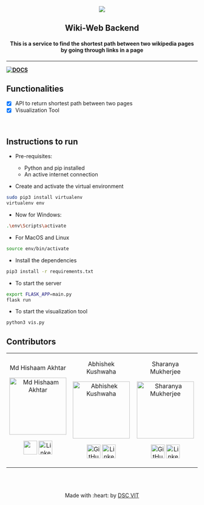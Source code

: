 <p align="center">
<a href="https://dscvit.com">
	<img src="https://user-images.githubusercontent.com/30529572/72455010-fb38d400-37e7-11ea-9c1e-8cdeb5f5906e.png" />
</a>
	<h2 align="center"> Wiki-Web Backend </h2>
	<h4 align="center"> This is a service to find the shortest path between two wikipedia pages by going through links in a page <h4>
</p>

---
[![DOCS](https://img.shields.io/badge/Documentation-see%20docs-green?style=flat-square&logo=appveyor)](INSERT_LINK_FOR_DOCS_HERE) 


## Functionalities
- [X] API to return shortest path between two pages
- [X] Visualization Tool

<br>


## Instructions to run

* Pre-requisites:
	- Python and pip installed
	- An active internet connection
	
* Create and activate the virtual environment
```bash
sudo pip3 install virtualenv
virtualenv env
```
* Now for Windows:
```bash
.\env\Scripts\activate
```

* For MacOS and Linux
```bash
source env/bin/activate
```

* Install the dependencies 
```bash
pip3 install -r requirements.txt
```

* To start the server

```bash
export FLASK_APP=main.py
flask run
```

* To start the visualization tool

```bash
python3 vis.py
```
## Contributors

<table>
<tr align="center">


<td>

Md Hishaam Akhtar

<p align="center">
<img src="https://media-exp1.licdn.com/dms/image/C5103AQF78B1xleVjmg/profile-displayphoto-shrink_200_200/0?e=1599091200&v=beta&t=h8dPr3Nozs8ZNIJZeLzuGm2Fr2TiN9xdXpcFuCIVg3Q" width="150" height="150" alt="Md Hishaam Akhtar">
</p>
<p align="center">
<a href = "https://github.com/mdhishaamakhtar"><img src = "http://www.iconninja.com/files/241/825/211/round-collaboration-social-github-code-circle-network-icon.svg" width="36" height = "36"/></a>
<a href = "https://www.linkedin.com/in/md-hishaam-akhtar-812a3019a/">
<img src = "http://www.iconninja.com/files/863/607/751/network-linkedin-social-connection-circular-circle-media-icon.svg" width="36" height="36" alt="LinkedIn"/>
</td>
<td>

Abhishek Kushwaha

<p align="center">
<img src="https://media-exp1.licdn.com/dms/image/C5103AQHUDNY-Gvm6BQ/profile-displayphoto-shrink_200_200/0?e=1599091200&v=beta&t=xqnJw7HLvqQDuknZP04mUthF2OmMdoJV3F5g096QgRY" width="150" height="150" alt="Abhishek Kushwaha">
</p>
<p align="center">
<a href = "https://github.com/abhishekkushwaha4u"><img src = "http://www.iconninja.com/files/241/825/211/round-collaboration-social-github-code-circle-network-icon.svg" width="36" height = "36" alt="GitHub"/></a>
<a href = "https://www.linkedin.com/in/abhishek-kushwaha-b04341194/">
<img src = "http://www.iconninja.com/files/863/607/751/network-linkedin-social-connection-circular-circle-media-icon.svg" width="36" height="36" alt="LinkedIn"/>
</td>

<td>

Sharanya Mukherjee

<p align="center">
<img src="https://media-exp1.licdn.com/dms/image/C5103AQFG6U5n2wua8A/profile-displayphoto-shrink_200_200/0?e=1599696000&v=beta&t=BuWcQtHSl-MrHvNSwD2RZ8fZQbPie8R3kK8tJgT8ztA" width="150" height="150" alt="Sharanya Mukherjee">
</p>
<p align="center">
<a href = "https://github.com/sharanya02"><img src = "http://www.iconninja.com/files/241/825/211/round-collaboration-social-github-code-circle-network-icon.svg" width="36" height = "36" alt="GitHub"/></a>
<a href = "https://www.linkedin.com/in/sharanya-mukherjee-73a2061a0/">
<img src = "http://www.iconninja.com/files/863/607/751/network-linkedin-social-connection-circular-circle-media-icon.svg" width="36" height="36" alt="LinkedIn"/>


</td>

</table>
<br>
<br>

<p align="center">
	Made with :heart: by <a href="https://dscvit.com">DSC VIT</a>
</p>

